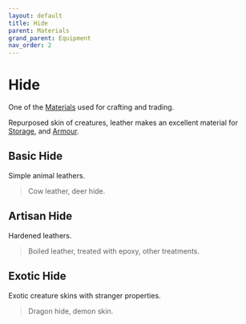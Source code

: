 ```yaml
---
layout: default
title: Hide
parent: Materials
grand_parent: Equipment
nav_order: 2
---
```

# Hide
One of the [Materials](Materials) used for crafting and trading.

Repurposed skin of creatures, leather makes an excellent material for [Storage](Storage), and [Armour](Core/Armour.md).

## Basic Hide
Simple animal leathers.

> Cow leather, deer hide.

## Artisan Hide
Hardened leathers.

> Boiled leather, treated with epoxy, other treatments. 

## Exotic Hide
Exotic creature skins with stranger properties.

> Dragon hide, demon skin.